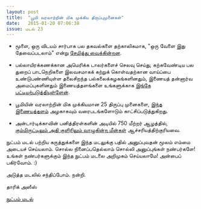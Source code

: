 ```yaml
---
layout: post
title:  "பூமி வரலாற்றின் மிக முக்கிய திருப்புமுனைகள்"
date:   2015-01-20 07:06:38
issue: மடல் 23
---
```




- மூளை, ஒரு விடயம் சார்பாக பல தகவல்களை தற்காலிகமாக, "ஒரு வேளை இது தேவைப்படலாம்" என்று [சேமித்து வைக்கின்றன](http://www.nytimes.com/2015/01/22/health/study-shows-brain-stores-seemingly-trivial-memories-just-in-case.html?partner=rss&emc=rss&_r=0).

- பல்லாயிரக்கணக்கான அமெரிக்க டாலர்களைச் செலவு செய்து, கற்கவேண்டிய பல துறைப் பாடநெறிகளை இலவசமாகக் கற்றுக் கொள்வதற்கான வாய்ப்பை உண்டுபண்ணியுள்ள தலைசிறந்த பல்கலைக்கழகங்களினதும், இணையத் தன்னார்வ அமைப்புகளினதும் இணையத்தளங்களை உங்களுக்காக [இங்கே பட்டியற்படுத்தியுள்ளேன்](https://medium.com/puthu-nutpam/20-31268c83f99f).

- பூமியின் வரலாற்றின் மிக முக்கியமான 25 திருப்பு முனைகளை, [இந்த இணையத்தளம்](http://www.bbc.com/earth/bespoke/story/20150123-earths-25-biggest-turning-points/index.html) அழகாகவும் வரைபடங்களோடும் காட்சிப்படுத்துகிறது.

- அன்டார்டிக்காவின் பனித்திரள்களின் அடியில் 750 மீற்றர் ஆழத்தில், [கும்மிருட்டிலும் அதி குளிரிலும் வாழுகின்ற மீன்கள்](http://www.nature.com/news/fish-live-beneath-antarctica-1.16772) ஆச்சரியத்திற்குரியவை.

நுட்பம் மடல் பற்றிய கருத்துக்களை இந்த மடலுக்கு பதில் அனுப்புவதன் மூலம் எம்மை அடையச் செய்யலாம். சொல்ல நினைப்பதெல்லாம் சொல்லி அனுப்புங்கள் நண்பர்களே! உங்கள் நண்பர்களுக்கும் இந்த நுட்பம் மடலை அறிமுகம் செய்யலாமே! அன்பைப் பகிர்வோம். :)

அடுத்த மடலில் சந்திப்போம். நன்றி.

தாரிக் அஸீஸ்

[நுட்பம் மடல்](http://nutpam.org)
